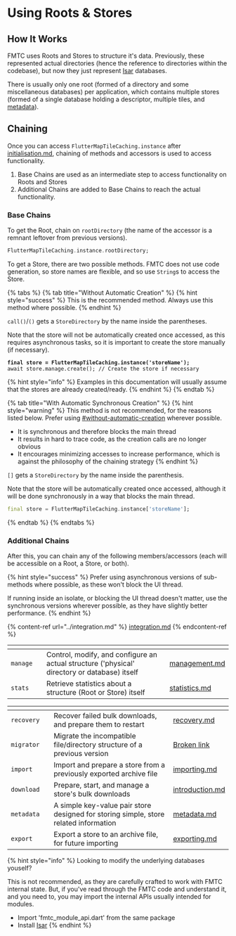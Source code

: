 # Using Roots & Stores

## How It Works

FMTC uses Roots and Stores to structure it's data. Previously, these represented actual directories (hence the reference to directories within the codebase), but now they just represent [Isar](https://isar.dev/) databases.

There is usually only one root (formed of a directory and some miscellaneous databases) per application, which contains multiple stores (formed of a single database holding a descriptor, multiple tiles, and [metadata](metadata.md)).

## Chaining

Once you can access `FlutterMapTileCaching.instance` after [initialisation.md](../initialisation.md "mention"), chaining of methods and accessors is used to access functionality.

1. Base Chains are used as an intermediate step to access functionality on Roots and Stores
2. Additional Chains are added to Base Chains to reach the actual functionality.

### Base Chains

To get the Root, chain on `rootDirectory` (the name of the accessor is a remnant leftover from previous versions).

```dart
FlutterMapTileCaching.instance.rootDirectory;
```

To get a Store, there are two possible methods. FMTC does not use code generation, so store names are flexible, and so use `String`s to access the Store.

{% tabs %}
{% tab title="Without Automatic Creation" %}
{% hint style="success" %}
This is the recommended method. Always use this method where possible.
{% endhint %}

`call()`/`()` gets a `StoreDirectory` by the name inside the parentheses.

Note that the store will not be automatically created once accessed, as this requires asynchronous tasks, so it is important to create the store manually (if necessary).

<pre class="language-dart"><code class="lang-dart"><strong>final store = FlutterMapTileCaching.instance('storeName');
</strong>await store.manage.create(); // Create the store if necessary
</code></pre>

{% hint style="info" %}
Examples in this documentation will usually assume that the stores are already created/ready.
{% endhint %}
{% endtab %}

{% tab title="With Automatic Synchronous Creation" %}
{% hint style="warning" %}
This method is not recommended, for the reasons listed below. Prefer using [#without-automatic-creation](./#without-automatic-creation "mention") wherever possible.

* It is synchronous and therefore blocks the main thread
* It results in hard to trace code, as the creation calls are no longer obvious
* It encourages minimizing accesses to increase performance, which is against the philosophy of the chaining strategy
{% endhint %}

`[]` gets a `StoreDirectory` by the name inside the parenthesis.

Note that the store will be automatically created once accessed, although it will be done synchronously in a way that blocks the main thread.

```dart
final store = FlutterMapTileCaching.instance['storeName'];
```
{% endtab %}
{% endtabs %}

### Additional Chains

After this, you can chain any of the following members/accessors (each will be accessible on a Root, a Store, or both).

{% hint style="success" %}
Prefer using asynchronous versions of sub-methods where possible, as these won't block the UI thread.

If running inside an isolate, or blocking the UI thread doesn't matter, use the synchronous versions wherever possible, as they have slightly better performance.
{% endhint %}

{% content-ref url="../integration.md" %}
[integration.md](../integration.md)
{% endcontent-ref %}

<table data-card-size="large" data-view="cards"><thead><tr><th></th><th data-type="select" data-multiple></th><th></th><th data-hidden data-card-target data-type="content-ref"></th></tr></thead><tbody><tr><td><code>manage</code></td><td></td><td>Control, modify, and configure an actual structure ('physical' directory or database) itself</td><td><a href="management.md">management.md</a></td></tr><tr><td><code>stats</code></td><td></td><td>Retrieve statistics about a structure (Root or Store) itself</td><td><a href="statistics.md">statistics.md</a></td></tr></tbody></table>

<table data-view="cards"><thead><tr><th></th><th data-type="select" data-multiple></th><th></th><th data-hidden data-card-target data-type="content-ref"></th></tr></thead><tbody><tr><td><code>recovery</code></td><td></td><td>Recover failed bulk downloads, and prepare them to restart</td><td><a href="recovery.md">recovery.md</a></td></tr><tr><td><code>migrator</code></td><td></td><td>Migrate the incompatible file/directory structure of a previous version</td><td><a href="broken-reference">Broken link</a></td></tr><tr><td><code>import</code></td><td></td><td>Import and prepare a store from a previously exported archive file</td><td><a href="../../import-and-export/importing.md">importing.md</a></td></tr><tr><td><code>download</code></td><td></td><td>Prepare, start, and manage a store's bulk downloads</td><td><a href="../../bulk-downloading/introduction.md">introduction.md</a></td></tr><tr><td><code>metadata</code></td><td></td><td>A simple key-value pair store designed for storing simple, store related information</td><td><a href="metadata.md">metadata.md</a></td></tr><tr><td><code>export</code></td><td></td><td>Export a store to an archive file, for future importing</td><td><a href="../../import-and-export/exporting.md">exporting.md</a></td></tr></tbody></table>

{% hint style="info" %}
Looking to modify the underlying databases youself?

This is not recommended, as they are carefully crafted to work with FMTC internal state. But, if you've read through the FMTC code and understand it, and you need to, you may import the internal APIs usually intended for modules.

* Import 'fmtc\_module\_api.dart' from the same package
* Install [Isar](https://isar.dev/)
{% endhint %}
